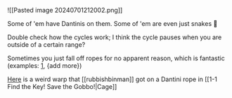 ![[Pasted image 20240701212002.png]]

Some of 'em have Dantinis on them. Some of 'em are even just snakes 🐍

Double check how the cycles work; I think the cycle pauses when you are outside of a certain range?

Sometimes you just fall off ropes for no apparent reason, which is fantastic (examples: [1](https://discord.com/channels/313375426112389123/408694062862958592/1282254473716301906), {add more})

[Here](https://discord.com/channels/313375426112389123/408694062862958592/1280839638289874964) is a weird warp that [[rubbishbinman]] got on a Dantini rope in [[1-1 Find the Key! Save the Gobbo!|Cage]]